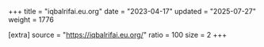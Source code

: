 +++
title = "iqbalrifai.eu.org"
date = "2023-04-17"
updated = "2025-07-27"
weight = 1776

[extra]
source = "https://iqbalrifai.eu.org/"
ratio = 100
size = 2
+++

